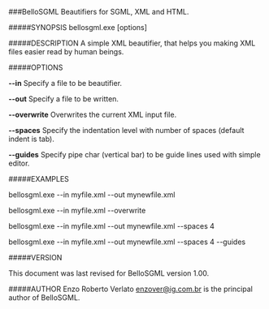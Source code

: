 ###BelloSGML
Beautifiers for SGML, XML and HTML.

#####SYNOPSIS
bellosgml.exe [options]

#####DESCRIPTION
A simple XML beautifier, that helps you making XML files easier read by human beings.

#####OPTIONS

__--in__ Specify a file to be beautifier.

__--out__ Specify a file to be written.

__--overwrite__ Overwrites the current XML input file.

__--spaces__ Specify the indentation level with number of spaces (default indent is tab).

__--guides__ Specify pipe char (vertical bar) to be guide lines used with simple editor.

#####EXAMPLES

bellosgml.exe --in myfile.xml --out mynewfile.xml

bellosgml.exe --in myfile.xml --overwrite

bellosgml.exe --in myfile.xml --out mynewfile.xml --spaces 4

bellosgml.exe --in myfile.xml --out mynewfile.xml --spaces 4 --guides

#####VERSION

This document was last revised for BelloSGML version 1.00.  

#####AUTHOR
Enzo Roberto Verlato <enzover@ig.com.br> is the principal author of BelloSGML.